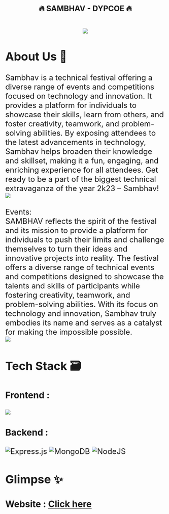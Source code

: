 <h1 align="center"> <font size="5"> <b>🔥 SAMBHAV - DYPCOE 🔥</b></h1>


<!-- [![Issues](https://img.shields.io/github/issues/CPMC-DYPCOE/Website)](#issues)
[![forks](https://img.shields.io/github/forks/CPMC-DYPCOE/Website)](#forks)
![contributions welcome](https://img.shields.io/badge/contributions-welcome-brightgreen.svg?style=flat)
![stars](https://img.shields.io/badge/Stars-%E2%AD%90-blue)
 -->
<!-- PROJECT LOGO -->
<br />
<div align = "center">
<img src = "client/src/assets/Logo.png">
  </div>




## About Us 🚀

<div>
 <div>
Sambhav is a technical festival offering a diverse range of events and competitions focused on technology and innovation. 
It provides a platform for individuals to showcase their skills, learn from others, and foster creativity, teamwork, 
and problem-solving abilities. By exposing attendees to the latest advancements in technology, Sambhav helps broaden 
their knowledge and skillset, making it a fun, engaging, and enriching experience for all attendees. Get ready to be 
a part of the biggest technical extravaganza of the year 2k23 – Sambhav!</div>
 <div>
  <img src = "client/src/components/About/about.svg">
 </div>
</div>

<br>
Events:

<div>
 <div>
SAMBHAV reflects the spirit of the festival and its mission to provide a platform for individuals to push their limits and challenge themselves to turn their ideas and innovative projects into reality. The festival offers a diverse range of technical events and competitions designed to showcase the talents and skills of participants while fostering creativity, teamwork, and problem-solving abilities. With its focus on technology and innovation, Sambhav truly embodies its name and serves as a catalyst for making the impossible possible.</div>
 <div>
  <img src = "client/src/components/EventSection/event.svg"> 
 </div>
</div>



## Tech Stack 🗃

### Frontend :

 <img src="https://img.shields.io/badge/react-black?style=for-the-badge&logo=react.js&logoColor=white">  
 <!-- <img src="https://img.shields.io/badge/tailwindcss-%2338B2AC.svg?style=for-the-badge&logo=tailwind-css&logoColor=white">
 <img src="https://img.shields.io/badge/threejs-black?style=for-the-badge&logo=three.js&logoColor=white"> -->
 
 ### Backend :
 
 ![Express.js](https://img.shields.io/badge/express.js-%23404d59.svg?style=for-the-badge&logo=express&logoColor=%2361DAFB)
 <img alt="MongoDB" src ="https://img.shields.io/badge/MongoDB-4EA94B?style=for-the-badge&logo=mongodb&logoColor=white"/>
 ![NodeJS](https://img.shields.io/badge/node.js-6DA55F?style=for-the-badge&logo=node.js&logoColor=white)
 
## Glimpse ✨

### Website : [Click here](https://sambhav-dypcoe.netlify.app/)
</a>
